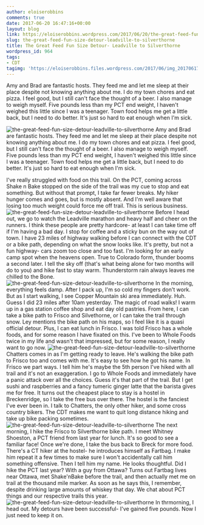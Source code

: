 ```yaml
---
author: eloiserobbins
comments: true
date: 2017-06-20 16:47:16+00:00
layout: blog
link: https://eloiserobbins.wordpress.com/2017/06/20/the-great-feed-fun-size-detour-leadville-to-silverthorne/
slug: the-great-feed-fun-size-detour-leadville-to-silverthorne
title: The Great Feed Fun Size Detour- Leadville to Silverthorne
wordpress_id: 964
tags:
- CDT
tagimg: 'https://eloiserobbins.files.wordpress.com/2017/06/img_20170617_102550.jpg'
---
```


Amy and Brad are fantastic hosts. They feed me and let me sleep at their place despite not knowing anything about me. I do my town chores and eat pizza. I feel good, but I still can't face the thought of a beer. I also manage to weigh myself. Five pounds less than my PCT end weight, I haven't weighed this little since I was a teenager. Town food helps me get a little back, but I need to do better. It's just so hard to eat enough when I'm sick.


![the-great-feed-fun-size-detour-leadville-to-silverthorne](https://eloiserobbins.files.wordpress.com/2017/06/img_20170617_102550.jpg)
Amy and Brad are fantastic hosts. They feed me and let me sleep at their place despite not knowing anything about me. I do my town chores and eat pizza. I feel good, but I still can't face the thought of a beer. I also manage to weigh myself. Five pounds less than my PCT end weight, I haven't weighed this little since I was a teenager. Town food helps me get a little back, but I need to do better. It's just so hard to eat enough when I'm sick.

I've really struggled with food on this trail. On the PCT, coming across Shake n Bake stopped on the side of the trail was my cue to stop and eat something. But without that prompt, I take far fewer breaks. My hiker hunger comes and goes, but is mostly absent. And I'm well aware that losing too much weight could force me off trail. This is serious business.
![the-great-feed-fun-size-detour-leadville-to-silverthorne](https://eloiserobbins.files.wordpress.com/2017/06/img_20170617_160224.jpg)
Before I head out, we go to watch the Leadville marathon and heavy half and cheer on the runners. I think these people are pretty hardcore- at least I can take time off if I'm having a bad day.
I stop for coffee and a sticky bun on the way out of town. I have 23 miles of highway walking before I can connect with the CDT or a bike path, depending on what the snow looks like. It's pretty, but not a fun highway- cars zoom too close and too fast. I'm looking for an early camp spot when the heavens open. True to Colorado form, thunder booms a second later. I tell the sky off (that's what being alone for two months will do to you) and hike fast to stay warm. Thunderstorm rain always leaves me chilled to the Bone.
![the-great-feed-fun-size-detour-leadville-to-silverthorne](https://eloiserobbins.files.wordpress.com/2017/06/img_20170617_161839.jpg)
In the morning, everything feels damp. After I pack up, I'm so cold my fingers don't work. But as I start walking, I see Copper Mountain ski area immediately. Huh. Guess I did 23 miles after 10am yesterday. The magic of road walks! I warm up in a gas station coffee shop and eat day old pastries. 
From here, I can take a bike path to Frisco and Silvethorne, or I can take the trail through snow. Ley mentions the bike path on his maps, so I feel like it is a quasi official detour. Plus, I can eat lunch in Frisco. I was told Frisco has a whole foods, and for some reason I have fixated on this. I've been to Whole Foods twice in my life and wasn't that impressed, but for some reason, I really want to go now.
![the-great-feed-fun-size-detour-leadville-to-silverthorne](https://eloiserobbins.files.wordpress.com/2017/06/img_20170617_163452.jpg)
Chatters comes in as I'm getting ready to leave. He's walking the bike path to Frisco too and comes with me. It's easy to see how he got his name. In Frisco we part ways. I tell him he's maybe the 5th person I've hiked with all trail and it's not an exaggeration. I go to Whole Foods and immediately have a panic attack over all the choices. Guess it's that part of the trail. But I get sushi and raspberries and a fancy tumeric ginger latte that the barista gives me for free. It turns out the cheapest place to stay is a hostel in Breckenridge, so I take the free bus over there.
The hostel is the fanciest I've ever been in. I talk to Chatters, the only other hiker, and some cross country bikers. The CDT makes me want to quit long distance hiking and take up bike packing sometimes.
![the-great-feed-fun-size-detour-leadville-to-silverthorne](https://eloiserobbins.files.wordpress.com/2017/06/img_20170617_164909.jpg)
The next morning, I hike the Frisco to Silverthorne bike path. I meet Whitney Shoeston, a PCT friend from last year for lunch. It's so good to see a familiar face! Once we're done, I take the bus back to Breck for more food. There's a CT hiker at the hostel- he introduces himself as Fartbag. I make him repeat it a few times to make sure I won't accidentally call him something offensive. Then I tell him my name. He looks thoughtful. Did I hike the PCT last year? With a guy from Ottawa? Turns out Fartbag lives near Ottawa, met Shake'nBake before the trail, and then actually met me on trail at the thousand mile marker. As soon as he says this, I remember, despite drinking large amounts of whiskey that day. We chat about PCT things and our respective trails this year.
![the-great-feed-fun-size-detour-leadville-to-silverthorne](https://eloiserobbins.files.wordpress.com/2017/06/img_20170619_131731.jpg)
In thrmorning, I head out. My detours have been successful- I've gained five pounds. Now I just need to keep it on.
